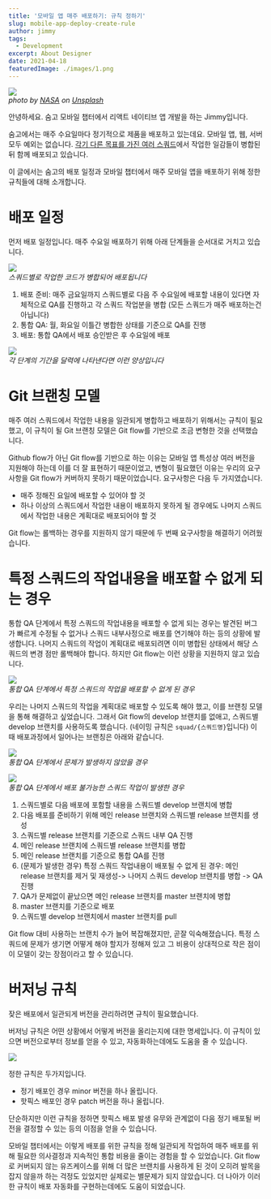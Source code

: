 ```yaml
---
title: '모바일 앱 매주 배포하기: 규칙 정하기'
slug: mobile-app-deploy-create-rule
author: jimmy
tags:
  - Development
excerpt: About Designer
date: 2021-04-18
featuredImage: ./images/1.png
---
```


![](./images/1.jpeg)  
_photo by <u>[NASA](https://unsplash.com/@nasa?utm_source=medium&utm_medium=referral)</u> on <u>[Unsplash](https://unsplash.com/?utm_source=medium&utm_medium=referral)</u>_

안녕하세요. 숨고 모바일 챕터에서 리액트 네이티브 앱 개발을 하는 Jimmy입니다.

숨고에서는 매주 수요일마다 정기적으로 제품을 배포하고 있는데요. 모바일 앱, 웹, 서버 모두 예외는 없습니다. <u>각기 다른 목표를 가진 여러 스쿼드</u>에서 작업한 일감들이 병합된 뒤 함께 배포되고 있습니다.

이 글에서는 숨고의 배포 일정과 모바일 챕터에서 매주 모바일 앱을 배포하기 위해 정한 규칙들에 대해 소개합니다.

# 배포 일정

먼저 배포 일정입니다. 매주 수요일 배포하기 위해 아래 단계들을 순서대로 거치고 있습니다.

![](./images/2.png)  
_스쿼드별로 작업한 코드가 병합되어 배포됩니다_

1. 배포 준비: 매주 금요일까지 스쿼드별로 다음 주 수요일에 배포할 내용이 있다면 자체적으로 QA를 진행하고 각 스쿼드 작업분을 병합
   (모든 스쿼드가 매주 배포하는건 아닙니다)
2. 통합 QA: 월, 화요일 이틀간 병합한 상태를 기준으로 QA를 진행
3. 배포: 통합 QA에서 배포 승인받은 후 수요일에 배포

![](./images/3.png)  
_각 단계의 기간을 달력에 나타낸다면 이런 양상입니다_

# Git 브랜칭 모델

매주 여러 스쿼드에서 작업한 내용을 일관되게 병합하고 배포하기 위해서는 규칙이 필요했고, 이 규칙이 될 Git 브랜칭 모델은 Git flow를 기반으로 조금 변형한 것을 선택했습니다.

Github flow가 아닌 Git flow를 기반으로 하는 이유는 모바일 앱 특성상 여러 버전을 지원해야 하는데 이를 더 잘 표현하기 때문이었고, 변형이 필요했던 이유는 우리의 요구사항을 Git flow가 커버하지 못하기 때문이었습니다. 요구사항은 다음 두 가지였습니다.

- 매주 정해진 요일에 배포할 수 있어야 할 것
- 하나 이상의 스쿼드에서 작업한 내용이 배포하지 못하게 될 경우에도 나머지 스쿼드에서 작업한 내용은 계획대로 배포되어야 할 것

Git flow는 롤백하는 경우를 지원하지 않기 때문에 두 번째 요구사항을 해결하기 어려웠습니다.

# 특정 스쿼드의 작업내용을 배포할 수 없게 되는 경우

통합 QA 단계에서 특정 스쿼드의 작업내용을 배포할 수 없게 되는 경우는 발견된 버그가 빠르게 수정될 수 없거나 스쿼드 내부사정으로 배포를 연기해야 하는 등의 상황에 발생합니다. 나머지 스쿼드의 작업이 계획대로 배포되려면 이미 병합된 상태에서 해당 스쿼드의 변경 점만 롤백해야 합니다. 하지만 Git flow는 이런 상황을 지원하지 않고 있습니다.

![](./images/4.png)  
_통합 QA 단계에서 특정 스쿼드의 작업을 배포할 수 없게 된 경우_

우리는 나머지 스쿼드의 작업을 계획대로 배포할 수 있도록 해야 했고, 이를 브랜칭 모델을 통해 해결하고 싶었습니다. 그래서 Git flow의 develop 브랜치를 없애고, 스쿼드별 develop 브랜치를 사용하도록 했습니다. (네이밍 규칙은 `squad/{스쿼드명}`입니다) 이때 배포과정에서 일어나는 브랜칭은 아래와 같습니다.

![](./images/5.png)  
_통합 QA 단계에서 문제가 발생하지 않았을 경우_

![](./images/6.png)  
_통합 QA 단계에서 배포 불가능한 스쿼드 작업이 발생한 경우_

1. 스쿼드별로 다음 배포에 포함할 내용을 스쿼드별 develop 브랜치에 병합
2. 다음 배포를 준비하기 위해 메인 release 브랜치와 스쿼드별 release 브랜치를 생성
3. 스쿼드별 release 브랜치를 기준으로 스쿼드 내부 QA 진행
4. 메인 release 브랜치에 스쿼드별 release 브랜치를 병합
5. 메인 release 브랜치를 기준으로 통합 QA를 진행
6. (문제가 발생한 경우) 특정 스쿼드 작업내용이 배포될 수 없게 된 경우: 메인 release 브랜치를 제거 및 재생성-> 나머지 스쿼드 develop 브랜치를 병합 -> QA 진행
7. QA가 문제없이 끝났으면 메인 release 브랜치를 master 브랜치에 병합
8. master 브랜치를 기준으로 배포
9. 스쿼드별 develop 브랜치에서 master 브랜치를 pull

Git flow 대비 사용하는 브랜치 수가 늘어 복잡해졌지만, 곧잘 익숙해졌습니다. 특정 스쿼드에 문제가 생기면 어떻게 해야 할지가 정해져 있고 그 비용이 상대적으로 작은 점이 이 모델이 갖는 장점이라고 할 수 있습니다.

# 버저닝 규칙

잦은 배포에서 일관되게 버전을 관리하려면 규칙이 필요했습니다.

버저닝 규칙은 어떤 상황에서 어떻게 버전을 올리는지에 대한 명세입니다. 이 규칙이 있으면 버전으로부터 정보를 얻을 수 있고, 자동화하는데에도 도움을 줄 수 있습니다.

![](./images/7.png)

정한 규칙은 두가지입니다.

- 정기 배포인 경우 minor 버전을 하나 올립니다.
- 핫픽스 배포인 경우 patch 버전을 하나 올립니다.

단순하지만 이런 규칙을 정하면 핫픽스 배포 발생 유무와 관계없이 다음 정기 배포될 버전을 결정할 수 있는 등의 이점을 얻을 수 있습니다.

모바일 챕터에서는 이렇게 배포를 위한 규칙을 정해 일관되게 작업하여 매주 배포를 위해 필요한 의사결정과 지속적인 통합 비용을 줄이는 경험을 할 수 있었습니다. Git flow로 커버되지 않는 유즈케이스를 위해 더 많은 브랜치를 사용하게 된 것이 오히려 발목을 잡지 않을까 하는 걱정도 있었지만 실제로는 별문제가 되지 않았습니다. 더 나아가 이러한 규칙이 배포 자동화를 구현하는데에도 도움이 되었습니다.
